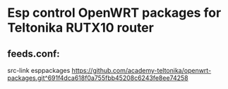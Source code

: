 # Esp control OpenWRT packages for Teltonika RUTX10 router

## feeds.conf:

src-link esppackages https://github.com/academy-teltonika/openwrt-packages.git^691f4dca618f0a755fbb45208c6243fe8ee74258
